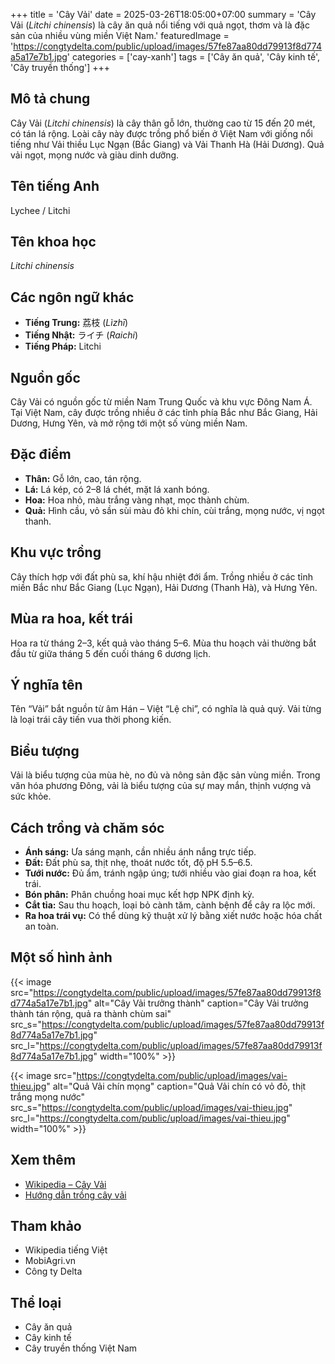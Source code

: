 +++
title = 'Cây Vải'
date = 2025-03-26T18:05:00+07:00
summary = 'Cây Vải (*Litchi chinensis*) là cây ăn quả nổi tiếng với quả ngọt, thơm và là đặc sản của nhiều vùng miền Việt Nam.'
featuredImage = 'https://congtydelta.com/public/upload/images/57fe87aa80dd79913f8d774a5a17e7b1.jpg'
categories = ['cay-xanh']
tags = ['Cây ăn quả', 'Cây kinh tế', 'Cây truyền thống']
+++

## Mô tả chung

Cây Vải (*Litchi chinensis*) là cây thân gỗ lớn, thường cao từ 15 đến 20 mét, có tán lá rộng. Loài cây này được trồng phổ biến ở Việt Nam với giống nổi tiếng như Vải thiều Lục Ngạn (Bắc Giang) và Vải Thanh Hà (Hải Dương). Quả vải ngọt, mọng nước và giàu dinh dưỡng.

## Tên tiếng Anh

Lychee / Litchi

## Tên khoa học

*Litchi chinensis*

## Các ngôn ngữ khác

- **Tiếng Trung:** 荔枝 (*Lìzhī*)
- **Tiếng Nhật:** ライチ (*Raichi*)
- **Tiếng Pháp:** Litchi

## Nguồn gốc

Cây Vải có nguồn gốc từ miền Nam Trung Quốc và khu vực Đông Nam Á. Tại Việt Nam, cây được trồng nhiều ở các tỉnh phía Bắc như Bắc Giang, Hải Dương, Hưng Yên, và mở rộng tới một số vùng miền Nam.

## Đặc điểm

- **Thân:** Gỗ lớn, cao, tán rộng.
- **Lá:** Lá kép, có 2–8 lá chét, mặt lá xanh bóng.
- **Hoa:** Hoa nhỏ, màu trắng vàng nhạt, mọc thành chùm.
- **Quả:** Hình cầu, vỏ sần sùi màu đỏ khi chín, cùi trắng, mọng nước, vị ngọt thanh.

## Khu vực trồng

Cây thích hợp với đất phù sa, khí hậu nhiệt đới ẩm. Trồng nhiều ở các tỉnh miền Bắc như Bắc Giang (Lục Ngạn), Hải Dương (Thanh Hà), và Hưng Yên.

## Mùa ra hoa, kết trái

Hoa ra từ tháng 2–3, kết quả vào tháng 5–6. Mùa thu hoạch vải thường bắt đầu từ giữa tháng 5 đến cuối tháng 6 dương lịch.

## Ý nghĩa tên

Tên “Vải” bắt nguồn từ âm Hán – Việt “Lệ chi”, có nghĩa là quả quý. Vải từng là loại trái cây tiến vua thời phong kiến.

## Biểu tượng

Vải là biểu tượng của mùa hè, no đủ và nông sản đặc sản vùng miền. Trong văn hóa phương Đông, vải là biểu tượng của sự may mắn, thịnh vượng và sức khỏe.

## Cách trồng và chăm sóc

- **Ánh sáng:** Ưa sáng mạnh, cần nhiều ánh nắng trực tiếp.
- **Đất:** Đất phù sa, thịt nhẹ, thoát nước tốt, độ pH 5.5–6.5.
- **Tưới nước:** Đủ ẩm, tránh ngập úng; tưới nhiều vào giai đoạn ra hoa, kết trái.
- **Bón phân:** Phân chuồng hoai mục kết hợp NPK định kỳ.
- **Cắt tỉa:** Sau thu hoạch, loại bỏ cành tăm, cành bệnh để cây ra lộc mới.
- **Ra hoa trái vụ:** Có thể dùng kỹ thuật xử lý bằng xiết nước hoặc hóa chất an toàn.

## Một số hình ảnh

{{< image src="https://congtydelta.com/public/upload/images/57fe87aa80dd79913f8d774a5a17e7b1.jpg"
           alt="Cây Vải trưởng thành"
           caption="Cây Vải trưởng thành tán rộng, quả ra thành chùm sai"
           src_s="https://congtydelta.com/public/upload/images/57fe87aa80dd79913f8d774a5a17e7b1.jpg"
           src_l="https://congtydelta.com/public/upload/images/57fe87aa80dd79913f8d774a5a17e7b1.jpg"
           width="100%" >}}

{{< image src="https://congtydelta.com/public/upload/images/vai-thieu.jpg"
           alt="Quả Vải chín mọng"
           caption="Quả Vải chín có vỏ đỏ, thịt trắng mọng nước"
           src_s="https://congtydelta.com/public/upload/images/vai-thieu.jpg"
           src_l="https://congtydelta.com/public/upload/images/vai-thieu.jpg"
           width="100%" >}}

## Xem thêm

- [Wikipedia – Cây Vải](https://vi.wikipedia.org/wiki/Vải_(thực_vật))
- [Hướng dẫn trồng cây vải](https://mobiagri.vn/cach-trong-cay-vai/)

## Tham khảo

- Wikipedia tiếng Việt
- MobiAgri.vn
- Công ty Delta

## Thể loại

- Cây ăn quả
- Cây kinh tế
- Cây truyền thống Việt Nam
